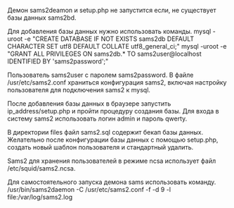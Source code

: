 Демон sams2deamon и setup.php не запустится если, не существует базы данных sams2bd.

Для добавления базы данных нужно использовать команды.
mysql -uroot -e "CREATE DATABASE IF NOT EXISTS sams2db DEFAULT CHARACTER SET utf8 DEFAULT COLLATE utf8_general_ci;"
mysql -uroot -e "GRANT ALL PRIVILEGES ON sams2db.* TO sams2user@localhost IDENTIFIED BY 'sams2password';" 

Пользователь sams2user с паролем sams2password.
В файле /usr/etc/sams2.conf храниться конфигурация sams2, включая настройку пользователя для подключения sams2 к mysql.

После добавления базы данных в браузере запустить ip_address/setup.php и пройти процедуру создания базы.
Для входа в систему sams2 использовать логин admin и пароль qwerty.

В директории files файл sams2.sql содержит бекап базы данных.
Желательно после конфигурации базы данных с помощью setup.php, создать новый шаблон пользователя и стандартный удалить.

Sams2 для хранения пользователей в режиме ncsa использует файл /etc/squid/sams2.ncsa.

Для самостоятельного запуска демона sams использовать команду.
/usr/bin/sams2daemon -C /usr/etc/sams2.conf -f -d 9 -l file:/var/log/sams2.log